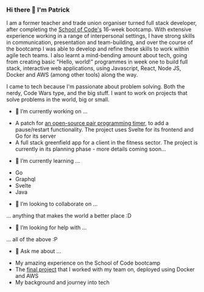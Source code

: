 ### Hi there 👋 I'm Patrick

I am a former teacher and trade union organiser turned full stack developer, after completing the [School of Code's](https://www.schoolofcode.co.uk/) 16-week bootcamp.  With extensive experience working in a range of interpersonal settings, I have strong skills in communication, presentation and team-building, and over the course of the bootcamp I was able to develop and refine these skills to work within agile tech teams.  I also learnt a mind-bending amount about tech, going from creating basic "Hello, world!" programmes in week one to build full stack, interactive web applications, using Javascript, React, Node JS, Docker and AWS (among other tools) along the way.

I came to tech because I'm passionate about problem solving.  Both the nerdy, Code Wars type, and the big stuff.  I want to work on projects that solve problems in the world, big or small.

- 🔭 I’m currently working on ...
 
 * A patch for [an open-source pair programming timer](https://pairprogrammingtimer.com/), to add a pause/restart functionality.  The project uses Svelte for its frontend and Go for its server
 * A full stack greenfield app for a client in the fitness sector.  The project is currently in its planning phase - more details coming soon...
 
- 🌱 I’m currently learning ...

* Go
* Graphql
* Svelte
* Java

- 👯 I’m looking to collaborate on ...

... anything that makes the world a better place :D

- 🤔 I’m looking for help with ...

... all of the above :P

- 💬 Ask me about ...

* My amazing experience on the School of Code bootcamp
* The [final project](http://3.250.192.68:3000/) that I worked with my team on, deployed using Docker and AWS
* My background and journey into tech

<!-- - 📫 How to reach me: ... -->
<!-- - 😄 Pronouns: ... -->
<!-- - ⚡ Fun fact: ... -->
